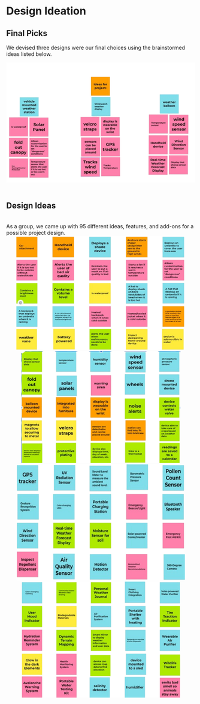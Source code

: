 # Design Ideation

## Final Picks

We devised three designs were our final choices using the brainstormed ideas listed below.

<div align="center"> <img src="Design_Ideation_Results.png">
<br>
<br>

<div align="left"> 
  
## Design Ideas

<br>
As a group, we came up with 95 different ideas, features, and add-ons for a possible project design. 

<div align="center">
<img length="450" width="450" src="Design_Ideation_2.png"><img length="450" width="425" src="Design_Ideation_1.png">
<br>
<img height="310" width="450" src="Design_Ideation_4.png"><img length="450" width="425" src="Design_Ideation_3.png" >
<br>
